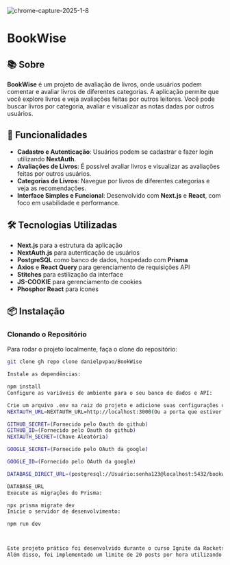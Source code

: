 ![chrome-capture-2025-1-8](https://github.com/user-attachments/assets/f78873e0-6459-45dc-ba60-bea926a087b7)
# BookWise

## 📚 Sobre

**BookWise** é um projeto de avaliação de livros, onde usuários podem comentar e avaliar livros de diferentes categorias. A aplicação permite que você explore livros e veja avaliações feitas por outros leitores. Você pode buscar livros por categoria, avaliar e visualizar as notas dadas por outros usuários.

## 🚀 Funcionalidades

- **Cadastro e Autenticação**: Usuários podem se cadastrar e fazer login utilizando **NextAuth**.
- **Avaliações de Livros**: É possível avaliar livros e visualizar as avaliações feitas por outros usuários.
- **Categorias de Livros**: Navegue por livros de diferentes categorias e veja as recomendações.
- **Interface Simples e Funcional**: Desenvolvido com **Next.js** e **React**, com foco em usabilidade e performance.

## 🛠 Tecnologias Utilizadas

- **Next.js** para a estrutura da aplicação
- **NextAuth.js** para autenticação de usuários
- **PostgreSQL** como banco de dados, hospedado com **Prisma**
- **Axios** e **React Query** para gerenciamento de requisições API
- **Stitches** para estilização da interface
- **JS-COOKIE** para gerenciamento de cookies
- **Phosphor React** para ícones

## 📦 Instalação

### Clonando o Repositório

Para rodar o projeto localmente, faça o clone do repositório:

```bash
git clone gh repo clone danielpvpao/BookWise

Instale as dependências:

npm install
Configure as variáveis de ambiente para o seu banco de dados e API:

Crie um arquivo .env na raiz do projeto e adicione suas configurações do PostgreSQL, NextAuth, e outras necessárias.
NEXTAUTH_URL=NEXTAUTH_URL=http://localhost:3000(Ou a porta que estiver usando)

GITHUB_SECRET=(Fornecido pelo Oauth do github)
GITHUB_ID=(Fornecido pelo Oauth do github)
NEXTAUTH_SECRET=(Chave Aleatória)

GOOGLE_SECRET=(Fornecido pelo OAuth da google)

GOOGLE_ID=(Fornecido pelo OAuth da google)

DATABASE_DIRECT_URL=(postgresql://Usuário:senha123@localhost:5432/bookwise) Exemplo

DATABASE_URL
Execute as migrações do Prisma:

npx prisma migrate dev
Inicie o servidor de desenvolvimento:

npm run dev



Este projeto prático foi desenvolvido durante o curso Ignite da Rocketseat.
Além disso, foi implementado um limite de 20 posts por hora utilizando js-cookie.
